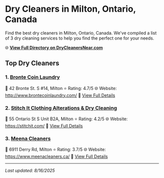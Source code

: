 # Dry Cleaners in Milton, Ontario, Canada

Find the best dry cleaners in Milton, Ontario, Canada. We've compiled a list of 3 dry cleaning services to help you find the perfect one for your needs.

🌐 **[View Full Directory on DryCleanersNear.com](https://drycleanersnear.com/city/Canada/Ontario/Milton)**

## Top Dry Cleaners

### 1. [Bronte Coin Laundry](https://drycleanersnear.com/dryCleaner/68901432913e4c7c8f7e964c/bronte-coin-laundry)
📍 42 Bronte St. S #14, Milton
⭐ Rating: 4.7/5
🌐 Website: http://www.brontecoinlaundry.com/
🔗 [View Full Details](https://drycleanersnear.com/dryCleaner/68901432913e4c7c8f7e964c/bronte-coin-laundry)

### 2. [Stitch It Clothing Alterations & Dry Cleaning](https://drycleanersnear.com/dryCleaner/689014ad913e4c7c8f7e9b38/stitch-it-clothing-alterations-dry-cleaning)
📍 55 Ontario St S Unit B2A, Milton
⭐ Rating: 4.2/5
🌐 Website: https://stitchit.com/
🔗 [View Full Details](https://drycleanersnear.com/dryCleaner/689014ad913e4c7c8f7e9b38/stitch-it-clothing-alterations-dry-cleaning)

### 3. [Meena Cleaners](https://drycleanersnear.com/dryCleaner/6890143c913e4c7c8f7e97a2/meena-cleaners)
📍 6911 Derry Rd, Milton
⭐ Rating: 3.7/5
🌐 Website: https://www.meenacleaners.ca/
🔗 [View Full Details](https://drycleanersnear.com/dryCleaner/6890143c913e4c7c8f7e97a2/meena-cleaners)


---

*Last updated: 8/16/2025*
